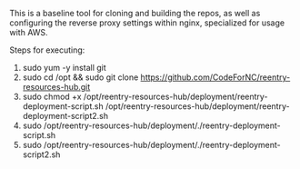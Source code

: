 This is a baseline tool for cloning and building the repos, as well as configuring the reverse proxy settings within nginx, specialized for usage with AWS.  

Steps for executing:  

1. sudo  yum -y install git    
2. sudo cd /opt && sudo git clone https://github.com/CodeForNC/reentry-resources-hub.git  
3. sudo chmod +x /opt/reentry-resources-hub/deployment/reentry-deployment-script.sh  /opt/reentry-resources-hub/deployment/reentry-deployment-script2.sh  
4. sudo /opt/reentry-resources-hub/deployment/./reentry-deployment-script.sh   
5. sudo /opt/reentry-resources-hub/deployment/./reentry-deployment-script2.sh  
